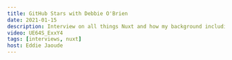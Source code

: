 ```yaml
---
title: GitHub Stars with Debbie O'Brien
date: 2021-01-15
description: Interview on all things Nuxt and how my background including my story on how I got into Open Source and working at Nuxt
video: UE64S_ExxY4
tags: [interviews, nuxt]
host: Eddie Jaoude
---
```

